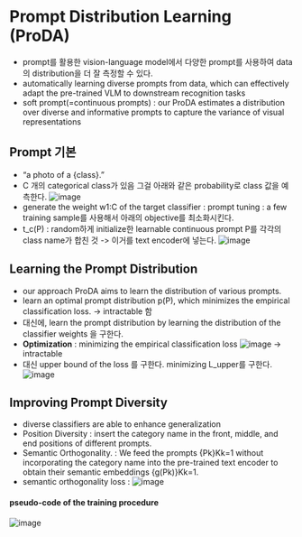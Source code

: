 # Prompt Distribution Learning (ProDA)

- prompt를 활용한 vision-language model에서 다양한 prompt를 사용하여 data의 distribution을 더 잘 측정할 수 있다.
- automatically learning diverse prompts from data, which can effectively adapt the pre-trained VLM to downstream recognition tasks
- soft prompt(=continuous prompts) : our ProDA estimates a distribution over diverse and informative prompts to capture the variance of visual representations

## Prompt 기본
- “a photo of a {class}.”
- C 개의 categorical class가 있음 그걸 아래와 같은 probability로 class 값을 예측한다.
![image](https://user-images.githubusercontent.com/70581043/174931902-0cd8a314-e796-474f-abbd-5299eea69942.png)
- generate the weight w1:C of the target classifier : prompt tuning : a few training sample를 사용해서 아래의 objective를 최소화시킨다.
- t_c(P) : random하게 initialize한 learnable continuous prompt P를 각각의 class name가 합친 것 -> 이거를 text encoder에 넣는다. 
![image](https://user-images.githubusercontent.com/70581043/174932050-668997cc-a16a-4f6c-82f8-e98006f0631b.png)

## Learning the Prompt Distribution
- our approach ProDA aims to learn the distribution of various prompts.
- learn an optimal prompt distribution p(P), which minimizes the empirical classification loss. -> intractable 함
- 대신에, learn the prompt distribution by learning the distribution of the classifier weights 을 구한다.
- **Optimization** : minimizing the empirical classification loss
![image](https://user-images.githubusercontent.com/70581043/174933722-894befc5-2715-4640-8f58-d99046edc8f8.png)
-> intractable
- 대신 upper bound of the loss 를 구한다. minimizing L_upper를 구한다.
![image](https://user-images.githubusercontent.com/70581043/174934076-3a65a671-4594-478b-80ef-835d3d6fa5e7.png)

## Improving Prompt Diversity
- diverse classifiers are able to enhance generalization
- Position Diversity : insert the category name in the front, middle, and end positions of different prompts.
- Semantic Orthogonality. : We feed the prompts {Pk}Kk=1 without incorporating the category name into the pre-trained text encoder to obtain their semantic embeddings {g(Pk)}Kk=1.
- semantic orthogonality loss : 
![image](https://user-images.githubusercontent.com/70581043/174934316-d19cffbe-b7b0-4464-a417-d2e3f1cbc357.png)

#### pseudo-code of the training procedure
![image](https://user-images.githubusercontent.com/70581043/174934430-91e722a5-e76a-4f6d-b3f7-a4aa6edd4110.png)
